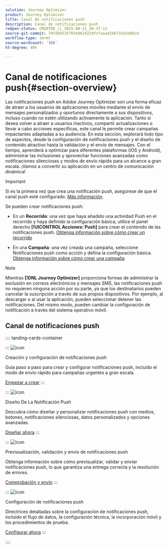 ```yaml
---
solution: Journey Optimizer
product: Journey Optimizer
title: Canal de notificaciones push
description: Canal de notificaciones push
redpen-status: CREATED_||_2025-08-11_20-37-12
source-git-commit: 79fdb9535703e961922dfcfaaad1b6731d2d88c0
workflow-type: tm+mt
source-wordcount: '366'
ht-degree: 40%

---
```



# Canal de notificaciones push{#section-overview}

Las notificaciones push en Adobe Journey Optimizer son una forma eficaz de atraer a los usuarios de aplicaciones móviles mediante el envío de mensajes personalizados y oportunos directamente a sus dispositivos, incluso cuando no estén utilizando activamente la aplicación. Tanto si desea volver a atraer a usuarios inactivos, compartir actualizaciones o llevar a cabo acciones específicas, este canal le permite crear campañas impactantes adaptadas a su audiencia. En esta sección, explorará todo tipo de aspectos, desde la configuración de notificaciones push y el diseño de contenido atractivo hasta la validación y el envío de mensajes. Con el tiempo, aprenderá a optimizar para diferentes plataformas (iOS y Android), administrar las inclusiones y aprovechar funciones avanzadas como notificaciones silenciosas y modos de envío rápido para un alcance a gran escala. ¡Vamos a convertir su aplicación en un centro de comunicación dinámica!

>[!IMPORTANT]
>
>Si es la primera vez que crea una notificación push, asegúrese de que el canal push esté configurado. [Más información](../using/push/push-configuration.md).


Se pueden crear notificaciones push:

* En un **Recorrido**: una vez que haya añadido una actividad Push en el recorrido y haya definido la configuración básica, utilice el panel derecho **[!UICONTROL Acciones: Push]** para crear el contenido de las notificaciones push. [Obtenga información sobre cómo crear un recorrido](../using/building-journeys/journey-gs.md)

* En una **Campaña**: una vez creada una campaña, seleccione Notificaciones push como acción y defina la configuración básica. [Obtenga información sobre cómo crear una campaña](../using/campaigns/create-campaign.md#configure)


>[!NOTE]
>
>Mientras **[!DNL Journey Optimizer]** proporciona formas de administrar la exclusión en correos electrónicos y mensajes SMS, las notificaciones push no requieren ninguna acción por su parte, ya que los destinatarios pueden cancelar la suscripción a través de sus propios dispositivos. Por ejemplo, al descargar o al usar la aplicación, pueden seleccionar detener las notificaciones. Del mismo modo, pueden cambiar la configuración de notificación a través del sistema operativo móvil.


## Canal de notificaciones push

:::: landing-cards-container

:::
![icon](https://cdn.experienceleague.adobe.com/icons/circle-play.svg)

Creación y configuración de notificaciones push

Guía paso a paso para crear y configurar notificaciones push, incluido el modo de envío rápido para campañas urgentes a gran escala.

[Empezar a crear](../using/push/create-push.md)
:::

:::
![icon](https://cdn.experienceleague.adobe.com/icons/puzzle-piece.svg)

Diseño De La Notificación Push

Descubra cómo diseñar y personalizar notificaciones push con medios, botones, notificaciones silenciosas, datos personalizados y opciones avanzadas.

[Diseñar ahora](../using/push/design-push.md)
:::

:::
![icon](https://cdn.experienceleague.adobe.com/icons/list-check.svg)

Previsualización, validación y envío de notificaciones push

Obtenga información sobre cómo previsualizar, validar y enviar notificaciones push, lo que garantiza una entrega correcta y la resolución de errores.

[Comprobación y envío](../using/push/send-push.md)
:::

:::
![icon](https://cdn.experienceleague.adobe.com/icons/gear.svg)

Configuración de notificaciones push

Directrices detalladas sobre la configuración de notificaciones push, incluido el flujo de datos, la configuración técnica, la incorporación móvil y los procedimientos de prueba.

[Configurar ahora](../using/push/push-configuration.md)
:::

::::

